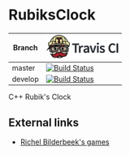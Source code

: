# RubiksClock

Branch|[![Travis CI logo](TravisCI.png)](https://travis-ci.org)
---|---
master|[![Build Status](https://travis-ci.org/richelbilderbeek/RubiksClock.svg?branch=master)](https://travis-ci.org/richelbilderbeek/RubiksClock)
develop|[![Build Status](https://travis-ci.org/richelbilderbeek/RubiksClock.svg?branch=develop)](https://travis-ci.org/richelbilderbeek/RubiksClock)

C++ Rubik's Clock

## External links

 * [Richel Bilderbeek's games](https://github.com/richelbilderbeek/Games)
